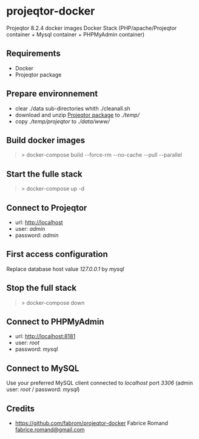 # projeqtor-docker

Projeqtor 8.2.4 docker images
Docker Stack (PHP/apache/Projeqtor container + Mysql container + PHPMyAdmin container)

## Requirements

- Docker
- Projeqtor package

## Prepare environnement

- clear ./data sub-directories whith ./cleanall.sh
- download and unzip [Projeqtor package](https://www.projeqtor.org/) to *./temp/*
- copy *./temp/projeqtor* to *./data/www/*

## Build docker images

  > \> docker-compose build --force-rm --no-cache --pull --parallel

## Start the fulle stack

  > \> docker-compose up -d

## Connect to Projeqtor

- url: [http://localhost]()
- user: *admin*
- password: *admin*

## First access configuration

Replace database host value *127.0.0.1* by *mysql*

## Stop the full stack

  > \> docker-compose down

## Connect to PHPMyAdmin

- url: [http://localhost:8181]()
- user: *root*
- password: *mysql*

## Connect to MySQL

Use your preferred MySQL client connected to *localhost* port *3306*
(admin user: *root* / password: *mysql*)

## Credits

- https://github.com/fabrom/projeqtor-docker Fabrice Romand <fabrice.romand@gmail.com>
